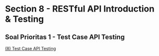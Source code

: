 # Section 8 - RESTful API Introduction & Testing
## Soal Prioritas 1 - Test Case API Testing 
[(8) Test Case API Testing](https://docs.google.com/spreadsheets/d/1uN2IkCCRv24Z6qW-CGllZQ3fiLvwInaQ-NoXJCxauGk/edit?usp=sharing)
